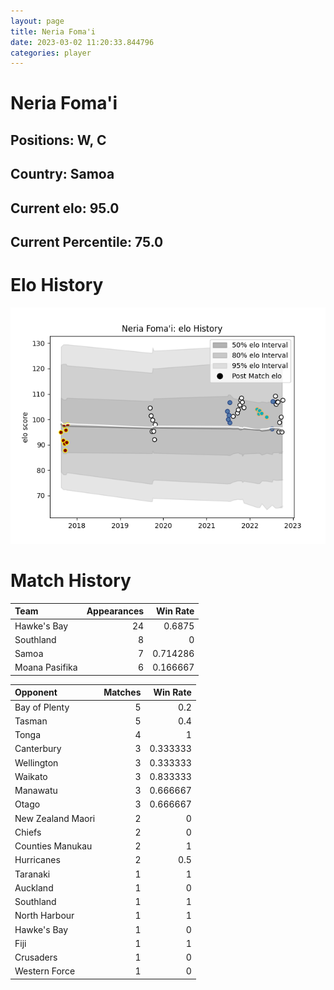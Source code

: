```yaml
---  
layout: page  
title: Neria Foma'i  
date: 2023-03-02 11:20:33.844796  
categories: player  
---
```

# Neria Foma'i

## Positions: W, C

## Country: Samoa

## Current elo: 95.0

## Current Percentile: 75.0

# Elo History


![elo history](history_NeriaFoma'i.png)
# Match History


| Team           |   Appearances |   Win Rate |
|:---------------|--------------:|-----------:|
| Hawke's Bay    |            24 |   0.6875   |
| Southland      |             8 |   0        |
| Samoa          |             7 |   0.714286 |
| Moana Pasifika |             6 |   0.166667 |

| Opponent          |   Matches |   Win Rate |
|:------------------|----------:|-----------:|
| Bay of Plenty     |         5 |   0.2      |
| Tasman            |         5 |   0.4      |
| Tonga             |         4 |   1        |
| Canterbury        |         3 |   0.333333 |
| Wellington        |         3 |   0.333333 |
| Waikato           |         3 |   0.833333 |
| Manawatu          |         3 |   0.666667 |
| Otago             |         3 |   0.666667 |
| New Zealand Maori |         2 |   0        |
| Chiefs            |         2 |   0        |
| Counties Manukau  |         2 |   1        |
| Hurricanes        |         2 |   0.5      |
| Taranaki          |         1 |   1        |
| Auckland          |         1 |   0        |
| Southland         |         1 |   1        |
| North Harbour     |         1 |   1        |
| Hawke's Bay       |         1 |   0        |
| Fiji              |         1 |   1        |
| Crusaders         |         1 |   0        |
| Western Force     |         1 |   0        |